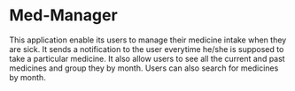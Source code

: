 # Med-Manager
This application enable its users to manage their medicine intake when they are sick.
It sends a notification to the user everytime he/she is supposed to take a particular medicine.
It also allow users  to see all the current and past medicines and group they by month. Users can also search for medicines by month. 
